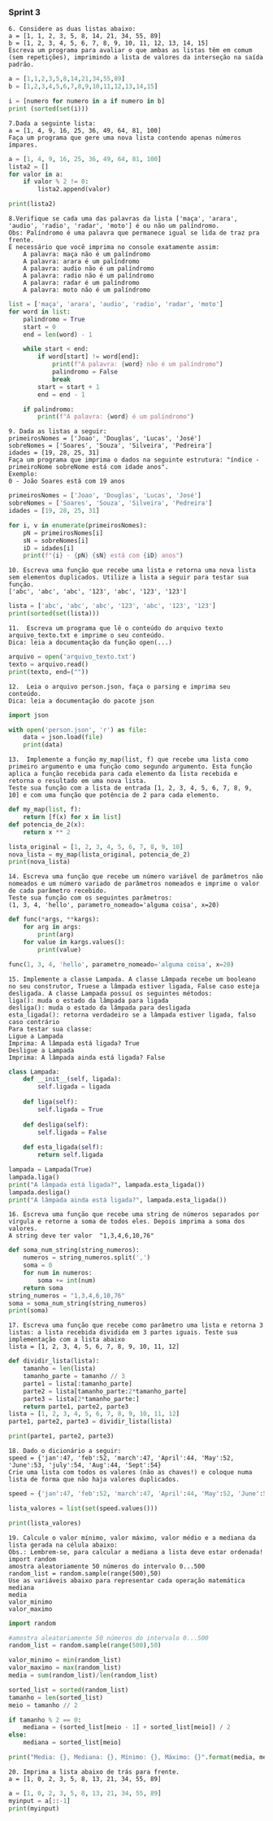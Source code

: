 ### Sprint 3

    6. Considere as duas listas abaixo:
    a = [1, 1, 2, 3, 5, 8, 14, 21, 34, 55, 89]
    b = [1, 2, 3, 4, 5, 6, 7, 8, 9, 10, 11, 12, 13, 14, 15]
    Escreva um programa para avaliar o que ambas as listas têm em comum (sem repetições), imprimindo a lista de valores da interseção na saída padrão.
~~~python
a = [1,1,2,3,5,8,14,21,34,55,89]
b = [1,2,3,4,5,6,7,8,9,10,11,12,13,14,15]

i = [numero for numero in a if numero in b]
print (sorted(set(i)))
~~~

    7.Dada a seguinte lista:
    a = [1, 4, 9, 16, 25, 36, 49, 64, 81, 100]
    Faça um programa que gere uma nova lista contendo apenas números ímpares.
~~~python
a = [1, 4, 9, 16, 25, 36, 49, 64, 81, 100]
lista2 = []
for valor in a:
    if valor % 2 != 0:
        lista2.append(valor)

print(lista2)
~~~

    8.Verifique se cada uma das palavras da lista ['maça', 'arara', 'audio', 'radio', 'radar', 'moto'] é ou não um palíndromo.
    Obs: Palíndromo é uma palavra que permanece igual se lida de traz pra frente.
    É necessário que você imprima no console exatamente assim:
        A palavra: maça não é um palíndromo
        A palavra: arara é um palíndromo
        A palavra: audio não é um palíndromo
        A palavra: radio não é um palíndromo
        A palavra: radar é um palíndromo
        A palavra: moto não é um palíndromo
~~~python
list = ['maça', 'arara', 'audio', 'radio', 'radar', 'moto']
for word in list:
    palindromo = True
    start = 0
    end = len(word) - 1  

    while start < end:
        if word[start] != word[end]:
            print(f"A palavra: {word} não é um palíndromo")
            palindromo = False
            break
        start = start + 1
        end = end - 1

    if palindromo:
        print(f"A palavra: {word} é um palíndromo")
~~~

    9. Dada as listas a seguir:
    primeirosNomes = ['Joao', 'Douglas', 'Lucas', 'José']
    sobreNomes = ['Soares', 'Souza', 'Silveira', 'Pedreira']
    idades = [19, 28, 25, 31]
    Faça um programa que imprima o dados na seguinte estrutura: "índice - primeiroNome sobreNome está com idade anos".
    Exemplo:
    0 - João Soares está com 19 anos
~~~python
primeirosNomes = ['Joao', 'Douglas', 'Lucas', 'José']
sobreNomes = ['Soares', 'Souza', 'Silveira', 'Pedreira']
idades = [19, 28, 25, 31]

for i, v in enumerate(primeirosNomes):
    pN = primeirosNomes[i]
    sN = sobreNomes[i]
    iD = idades[i]
    print(f"{i} - {pN} {sN} está com {iD} anos")
~~~

    10. Escreva uma função que recebe uma lista e retorna uma nova lista sem elementos duplicados. Utilize a lista a seguir para testar sua função.
    ['abc', 'abc', 'abc', '123', 'abc', '123', '123']
~~~python
lista = ['abc', 'abc', 'abc', '123', 'abc', '123', '123']
print(sorted(set(lista)))
~~~

    11.  Escreva um programa que lê o conteúdo do arquivo texto arquivo_texto.txt e imprime o seu conteúdo.
    Dica: leia a documentação da função open(...)
~~~python
arquivo = open('arquivo_texto.txt')
texto = arquivo.read()
print(texto, end=(""))
~~~

    12.  Leia o arquivo person.json, faça o parsing e imprima seu conteúdo.
    Dica: leia a documentação do pacote json
~~~python
import json

with open('person.json', 'r') as file:
    data = json.load(file)
    print(data)
~~~

    13.  Implemente a função my_map(list, f) que recebe uma lista como primeiro argumento e uma função como segundo argumento. Esta função aplica a função recebida para cada elemento da lista recebida e retorna o resultado em uma nova lista.
    Teste sua função com a lista de entrada [1, 2, 3, 4, 5, 6, 7, 8, 9, 10] e com uma função que potência de 2 para cada elemento.
~~~python
def my_map(list, f):
    return [f(x) for x in list]
def potencia_de_2(x):
    return x ** 2

lista_original = [1, 2, 3, 4, 5, 6, 7, 8, 9, 10]
nova_lista = my_map(lista_original, potencia_de_2)
print(nova_lista)
~~~

    14. Escreva uma função que recebe um número variável de parâmetros não nomeados e um número variado de parâmetros nomeados e imprime o valor de cada parâmetro recebido.
    Teste sua função com os seguintes parâmetros:
    (1, 3, 4, 'hello', parametro_nomeado='alguma coisa', x=20)
~~~python
def func(*args, **kargs):
    for arg in args:
        print(arg)
    for value in kargs.values():
        print(value)

func(1, 3, 4, 'hello', parametro_nomeado='alguma coisa', x=20)
~~~

    15. Implemente a classe Lampada. A classe Lâmpada recebe um booleano no seu construtor, Truese a lâmpada estiver ligada, False caso esteja desligada. A classe Lampada possuí os seguintes métodos:
    liga(): muda o estado da lâmpada para ligada
    desliga(): muda o estado da lâmpada para desligada
    esta_ligada(): retorna verdadeiro se a lâmpada estiver ligada, falso caso contrário
    Para testar sua classe:
    Ligue a Lampada
    Imprima: A lâmpada está ligada? True
    Desligue a Lampada
    Imprima: A lâmpada ainda está ligada? False
~~~python
class Lampada:
    def __init__(self, ligada):
        self.ligada = ligada
        
    def liga(self):
        self.ligada = True
        
    def desliga(self):
        self.ligada = False
        
    def esta_ligada(self):
        return self.ligada

lampada = Lampada(True)
lampada.liga()
print("A lâmpada está ligada?", lampada.esta_ligada())
lampada.desliga()
print("A lâmpada ainda está ligada?", lampada.esta_ligada())
~~~

    16. Escreva uma função que recebe uma string de números separados por vírgula e retorne a soma de todos eles. Depois imprima a soma dos valores.
    A string deve ter valor  "1,3,4,6,10,76"
~~~python
def soma_num_string(string_numeros):
    numeros = string_numeros.split(',')
    soma = 0
    for num in numeros:
        soma += int(num)
    return soma
string_numeros = "1,3,4,6,10,76"
soma = soma_num_string(string_numeros)
print(soma)
~~~

    17. Escreva uma função que recebe como parâmetro uma lista e retorna 3 listas: a lista recebida dividida em 3 partes iguais. Teste sua implementação com a lista abaixo
    lista = [1, 2, 3, 4, 5, 6, 7, 8, 9, 10, 11, 12]
~~~python
def dividir_lista(lista):
    tamanho = len(lista)
    tamanho_parte = tamanho // 3
    parte1 = lista[:tamanho_parte]
    parte2 = lista[tamanho_parte:2*tamanho_parte]
    parte3 = lista[2*tamanho_parte:]
    return parte1, parte2, parte3
lista = [1, 2, 3, 4, 5, 6, 7, 8, 9, 10, 11, 12]
parte1, parte2, parte3 = dividir_lista(lista)

print(parte1, parte2, parte3)
~~~

    18. Dado o dicionário a seguir:
    speed = {'jan':47, 'feb':52, 'march':47, 'April':44, 'May':52, 'June':53, 'july':54, 'Aug':44, 'Sept':54}
    Crie uma lista com todos os valores (não as chaves!) e coloque numa lista de forma que não haja valores duplicados.
~~~python
speed = {'jan':47, 'feb':52, 'march':47, 'April':44, 'May':52, 'June':53, 'july':54, 'Aug':44, 'Sept':54}

lista_valores = list(set(speed.values()))

print(lista_valores)
~~~

    19. Calcule o valor mínimo, valor máximo, valor médio e a mediana da lista gerada na célula abaixo:
    Obs.: Lembrem-se, para calcular a mediana a lista deve estar ordenada!
    import random
    amostra aleatoriamente 50 números do intervalo 0...500
    random_list = random.sample(range(500),50)
    Use as variáveis abaixo para representar cada operação matemática
    mediana
    media
    valor_minimo
    valor_maximo
~~~python
import random 

#amostra aleatoriamente 50 números do intervalo 0...500
random_list = random.sample(range(500),50)

valor_minimo = min(random_list)
valor_maximo = max(random_list)
media = sum(random_list)/len(random_list)

sorted_list = sorted(random_list)
tamanho = len(sorted_list)
meio = tamanho // 2

if tamanho % 2 == 0:
    mediana = (sorted_list[meio - 1] + sorted_list[meio]) / 2
else:
    mediana = sorted_list[meio]

print("Media: {}, Mediana: {}, Mínimo: {}, Máximo: {}".format(media, mediana, valor_minimo, valor_maximo))
~~~

    20. Imprima a lista abaixo de trás para frente.
    a = [1, 0, 2, 3, 5, 8, 13, 21, 34, 55, 89]
~~~python
a = [1, 0, 2, 3, 5, 8, 13, 21, 34, 55, 89]
myinput = a[::-1]
print(myinput)
~~~
